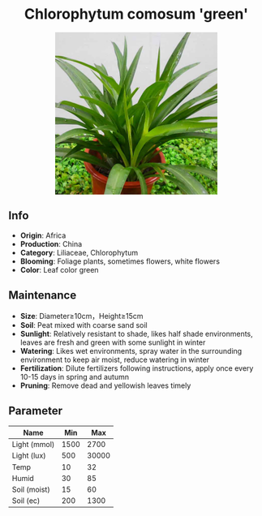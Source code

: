<h1 align='center'>Chlorophytum comosum 'green'</h1>
<p align="center">
    <img 
        align='center'
        width='320'
        src="../images/chlorophytum comosum green.png" 
        alt='Chlorophytum comosum 'green'' />
</p>

## Info

 - **Origin**: Africa
 - **Production**: China
 - **Category**: Liliaceae, Chlorophytum
 - **Blooming**: Foliage plants, sometimes flowers, white flowers
 - **Color**: Leaf color green

## Maintenance

 - **Size**: Diameter≥10cm，Height≥15cm
 - **Soil**: Peat mixed with coarse sand soil
 - **Sunlight**: Relatively resistant to shade, likes half shade environments, leaves are fresh and green with some sunlight in winter
 - **Watering**: Likes wet environments, spray water in the surrounding environment to keep air moist, reduce watering in winter
 - **Fertilization**: Dilute fertilizers following instructions, apply once every 10-15 days in spring and autumn
 - **Pruning**: Remove dead and yellowish leaves timely

## Parameter

| Name         | Min  | Max   |
|--------------|------|-------|
| Light (mmol) | 1500 | 2700  |
| Light (lux)  | 500 | 30000 |
| Temp         | 10    | 32    |
| Humid        | 30   | 85    |
| Soil (moist) | 15   | 60    |
| Soil (ec)    | 200  | 1300  |